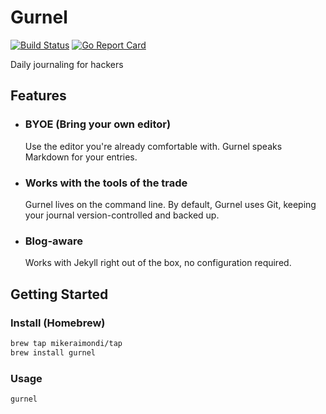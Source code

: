 # Gurnel

[![Build Status](https://github.com/mikeraimondi/gurnel/workflows/CI/badge.svg)](https://github.com/mikeraimondi/gurnel/)
[![Go Report Card](https://goreportcard.com/badge/github.com/mikeraimondi/gurnel)](https://goreportcard.com/report/github.com/mikeraimondi/gurnel)

Daily journaling for hackers

## Features

* ### BYOE (Bring your own editor)

  Use the editor you're already comfortable with. Gurnel speaks Markdown for your entries.

* ### Works with the tools of the trade

  Gurnel lives on the command line. By default, Gurnel uses Git, keeping your journal version-controlled and backed up.

* ### Blog-aware

  Works with Jekyll right out of the box, no configuration required.

## Getting Started

### Install (Homebrew)

```sh
brew tap mikeraimondi/tap
brew install gurnel
```

### Usage

```sh
gurnel
```
